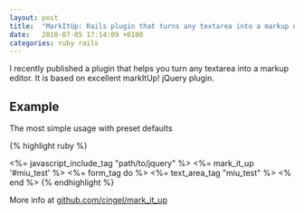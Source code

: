 ```yaml
---
layout: post
title:  "MarkItUp: Rails plugin that turns any textarea into a markup editor"
date:   2010-07-05 17:14:09 +0100
categories: ruby rails
---
```


I recently published a plugin that helps you turn any textarea into a markup editor. It is based on excellent markItUp! jQuery plugin.

## Example

The most simple usage with preset defaults

{% highlight ruby %}
<html>
<head>
  <%= javascript_include_tag "path/to/jquery" %>
  <%= mark_it_up '#miu_test' %>
</head>
<body>
  <%= form_tag do %>
    <%= text_area_tag "miu_test" %>
  <% end %>
</body>
</html>
{% endhighlight %}

More info at [github.com/cingel/mark_it_up](https://github.com/cingel/mark_it_up)
